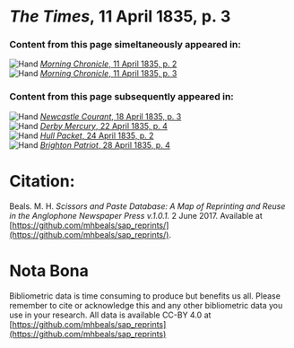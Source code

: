 # *The Times*, 11 April 1835, p. 3  
  
### Content from this page simeltaneously appeared in:  
![Hand](http://scissorsandpaste.net/wp-content/uploads/2017/06/smallhandpointer.png) [*Morning Chronicle*, 11 April 1835, p. 2](https://mhbeals.github.io/sap_html/Morning-Chronicle/Morning-Chronicle-11-April-1835-p-2)  
![Hand](http://scissorsandpaste.net/wp-content/uploads/2017/06/smallhandpointer.png) [*Morning Chronicle*, 11 April 1835, p. 3](https://mhbeals.github.io/sap_html/Morning-Chronicle/Morning-Chronicle-11-April-1835-p-3)  
  
### Content from this page subsequently appeared in:  
![Hand](http://scissorsandpaste.net/wp-content/uploads/2017/06/smallhandpointer.png) [*Newcastle Courant*, 18 April 1835, p. 3](https://mhbeals.github.io/sap_html/Newcastle-Courant/Newcastle-Courant-18-April-1835-p-3)  
![Hand](http://scissorsandpaste.net/wp-content/uploads/2017/06/smallhandpointer.png) [*Derby Mercury*, 22 April 1835, p. 4](https://mhbeals.github.io/sap_html/Derby-Mercury/Derby-Mercury-22-April-1835-p-4)  
![Hand](http://scissorsandpaste.net/wp-content/uploads/2017/06/smallhandpointer.png) [*Hull Packet*, 24 April 1835, p. 2](https://mhbeals.github.io/sap_html/Hull-Packet/Hull-Packet-24-April-1835-p-2)  
![Hand](http://scissorsandpaste.net/wp-content/uploads/2017/06/smallhandpointer.png) [*Brighton Patriot*, 28 April 1835, p. 4](https://mhbeals.github.io/sap_html/Brighton-Patriot/Brighton-Patriot-28-April-1835-p-4)  


# Citation: 

Beals. M. H. *Scissors and Paste Database: A Map of Reprinting and Reuse in the Anglophone Newspaper Press v.1.0.1.* 2 June 2017. Available at [https://github.com/mhbeals/sap_reprints/](https://github.com/mhbeals/sap_reprints/). 

# Nota Bona

Bibliometric data is time consuming to produce but benefits us all. Please remember to cite or acknowledge this and any other bibliometric data you use in your research. All data is available CC-BY 4.0 at [https://github.com/mhbeals/sap_reprints](https://github.com/mhbeals/sap_reprints)